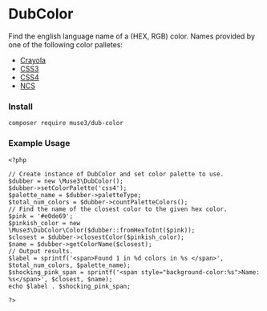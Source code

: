 # DubColor
Find the english language name of a (HEX, RGB) color. Names provided by one of the following color palletes:
* [Crayola](https://www.wikiwand.com/en/List_of_Crayola_crayon_colors)
* [CSS3](https://drafts.csswg.org/css-color-3/)
* [CSS4](https://drafts.csswg.org/css-color/)
* [NCS](https://en.wikipedia.org/wiki/Natural_Color_System)

### Install
```
composer require muse3/dub-color
```

### Example Usage

```
<?php

// Create instance of DubColor and set color palette to use.
$dubber = new \Muse3\DubColor();
$dubber->setColorPalette('css4');
$palette_name = $dubber->paletteType;
$total_num_colors = $dubber->countPaletteColors();
// Find the name of the closest color to the given hex color.
$pink = '#e0de69';
$pinkish_color = new \Muse3\DubColor\Color($dubber::fromHexToInt($pink));
$closest = $dubber->closestColor($pinkish_color);
$name = $dubber->getColorName($closest);
// Output results.
$label = sprintf('<span>Found 1 in %d colors in %s </span>', $total_num_colors, $palette_name);
$shocking_pink_span = sprintf('<span style="background-color:%s">Name: %s</span>', $closest, $name);
echo $label . $shocking_pink_span;

?>
```